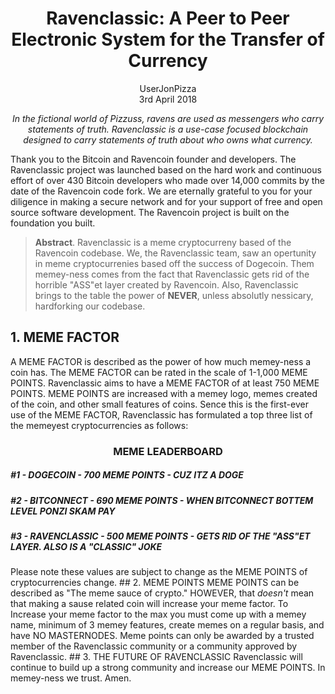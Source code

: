 <h1 align="center">
  Ravenclassic: A Peer to Peer Electronic System for the Transfer of Currency <br>
</h1>


<p align="center">
UserJonPizza<br>
3rd April 2018
</p>
<p align="center"><i>
In the fictional world of Pizzuss, ravens are used as messengers who carry statements of truth. Ravenclassic is a use-case focused blockchain designed to carry statements of truth about who owns what currency.
</i></p> 

Thank you to the Bitcoin and Ravencoin founder and developers. The Ravenclassic project was launched based on the hard work and continuous effort of over 430 Bitcoin developers who made over 14,000 commits by the date of the Ravencoin code fork. We are eternally grateful to you for your diligence in making a secure network and for your support of free and open source software development. The Ravencoin project is built on the foundation you built.

> **Abstract**. Ravenclassic is a meme cryptocurreny based of the Ravencoin codebase. We, the Ravenclassic team, saw an opertunity in meme cryptocurrenies based off the success of Dogecoin. Them memey-ness comes from the fact that Ravenclassic gets rid of the horrible "ASS"et layer created by Ravencoin. Also, Ravenclassic brings to the table the power of **NEVER**, unless absolutly nessicary, hardforking our codebase. 

## 1. MEME FACTOR
A MEME FACTOR is described as the power of how much memey-ness a coin has. The MEME FACTOR can be rated in the scale of 1-1,000 MEME POINTS. Ravenclassic aims to have a MEME FACTOR of at least 750 MEME POINTS. MEME POINTS are increased with a memey logo, memes created of the coin, and other small features of coins. Sence this is the first-ever use of the MEME FACTOR, Ravenclassic has formulated a top three list of the memeyest cryptocurrencies as follows: 

<h3 align="center">
MEME LEADERBOARD
</h3>
<h5>#1 - DOGECOIN - 700 MEME POINTS - CUZ ITZ A DOGE
</h5>
<h5>#2 - BITCONNECT - 690 MEME POINTS - WHEN BITCONNECT BOTTEM LEVEL PONZI SKAM PAY
</h5>
<h5>#3 - RAVENCLASSIC - 500 MEME POINTS - GETS RID OF THE "ASS"ET LAYER. ALSO IS A "CLASSIC" JOKE 
</h5>
Please note these values are subject to change as the MEME POINTS of cryptocurrencies change.
## 2. MEME POINTS
MEME POINTS can be described as "The meme sauce of crypto." HOWEVER, that <i> doesn't </i> mean that making a sause related coin will increase your meme factor. To Increase your meme factor to the max you must come up with a memey name, minimum of 3 memey features, create memes on a regular basis, and have NO MASTERNODES. Meme points can only be awarded by a trusted member of the Ravenclassic community or a community approved by Ravenclassic. 
## 3. THE FUTURE OF RAVENCLASSIC
Ravenclassic will continue to build up a strong community and increase our MEME POINTS. In memey-ness we trust. Amen. 
